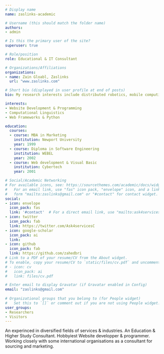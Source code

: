 ```yaml
---
# Display name
name: zaslinks-academic

# Username (this should match the folder name)
authors:
- admin

# Is this the primary user of the site?
superuser: true

# Role/position
role: Educational & IT Consultant

# Organizations/Affiliations
organizations:
- name: Zain Gloabl, Zaslinks
  url: "www.zaslinks.com"

# Short bio (displayed in user profile at end of posts)
bio: My research interests include distributed robotics, mobile computing and programmable matter.

interests:
- Website Development & Programming
- Computational Linguistics
- Web Frameworks & Python

education:
  courses:
  - course: MBA in Marketing
    institution: Newport University
    year: 1999
  - course: Diploma in Software Engineering
    institution: WEBEL
    year: 2002
  - course: Web development & Visual Basic
    institution: Cybertech
    year: 2001

# Social/Academic Networking
# For available icons, see: https://sourcethemes.com/academic/docs/widgets/#icons
#   For an email link, use "fas" icon pack, "envelope" icon, and a link in the
#   form "mailto:zaslinks@gmail.com" or "#contact" for contact widget.
social:
- icon: envelope
  icon_pack: fas
  link: '#contact'  # For a direct email link, use "mailto:ask4services1@gmail.com".
- icon: twitter
  icon_pack: fab
  link: https://twitter.com/Ask4servicesC
- icon: google-scholar
  icon_pack: ai
  link: 
- icon: github
  icon_pack: fab
  link: https://github.com/zahedbri
# Link to a PDF of your resume/CV from the About widget.
# To enable, copy your resume/CV to `static/files/cv.pdf` and uncomment the lines below.  
# - icon: cv
#   icon_pack: ai
#   link: files/cv.pdf

# Enter email to display Gravatar (if Gravatar enabled in Config)
email: "zaslinks@gmail.com"
  
# Organizational groups that you belong to (for People widget)
#   Set this to `[]` or comment out if you are not using People widget.  
user_groups:
- Researchers
- Visitors
---
```


An  experinced in diversified fields of services & industries. An Education & Higher Study Consultant. Hobbyiest Website developper & programmer.
Working closely with some international organisations as a consultant for sourcing and marketing.

 
